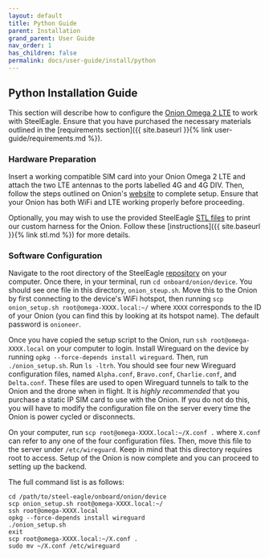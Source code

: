 ```yaml
---
layout: default
title: Python Guide
parent: Installation
grand_parent: User Guide
nav_order: 1
has_children: false
permalink: docs/user-guide/install/python
---
```

## Python Installation Guide
This section will describe how to configure the [Onion Omega 2 LTE](https://onion.io/store/omega2-lte-na/) to work with SteelEagle. Ensure that you have purchased the necessary materials outlined in the [requirements section]({{ site.baseurl }}{% link user-guide/requirements.md %}).

### Hardware Preparation
Insert a working compatible SIM card into your Onion Omega 2 LTE and attach the two LTE antennas to the ports labelled 4G and 4G DIV. Then, follow the steps outlined on Onion's [website](https://onion.io/omega2-lte-guide/) to complete setup. Ensure that your Onion has both WiFi and LTE working properly before proceeding.

Optionally, you may wish to use the provided SteelEagle [STL files](https://github.com/cmusatyalab/steel-eagle/tree/main/stl/) to print our custom harness for the Onion. Follow these [instructions]({{ site.baseurl }}{% link stl.md %}) for more details.

### Software Configuration
Navigate to the root directory of the SteelEagle [repository](https://github.com/cmusatyalab/steel-eagle/tree/main) on your computer. Once there, in your terminal, run `cd onboard/onion/device`. You should see one file in this directory, `onion_steup.sh`. Move this to the Onion by first connecting to the device's WiFi hotspot, then running `scp onion_setup.sh root@omega-XXXX.local:~/` where `XXXX` corresponds to the ID of your Onion (you can find this by looking at its hotspot name). The default password is `onioneer`.

Once you have copied the setup script to the Onion, run `ssh root@omega-XXXX.local` on your computer to login. Install Wireguard on the device by running `opkg --force-depends install wireguard`. Then, run `./onion_setup.sh`. Run `ls -ltrh`. You should see four new Wireguard configuration files, named `Alpha.conf`, `Bravo.conf`, `Charlie.conf`, and `Delta.conf`. These files are used to open Wireguard tunnels to talk to the Onion and the drone when in flight. It is *highly recommended* that you purchase a static IP SIM card to use with the Onion. If you do not do this, you will have to modify the configuration file on the server every time the Onion is power cycled or disconnects.

On your computer, run `scp root@omega-XXXX.local:~/X.conf .` where `X.conf` can refer to any one of the four configuration files. Then, move this file to the server under `/etc/wireguard`. Keep in mind that this directory requires root to access. Setup of the Onion is now complete and you can proceed to setting up the backend.

The full command list is as follows:
```
cd /path/to/steel-eagle/onboard/onion/device
scp onion_setup.sh root@omega-XXXX.local:~/
ssh root@omega-XXXX.local
opkg --force-depends install wireguard
./onion_setup.sh
exit
scp root@omega-XXXX.local:~/X.conf .
sudo mv ~/X.conf /etc/wireguard
```
